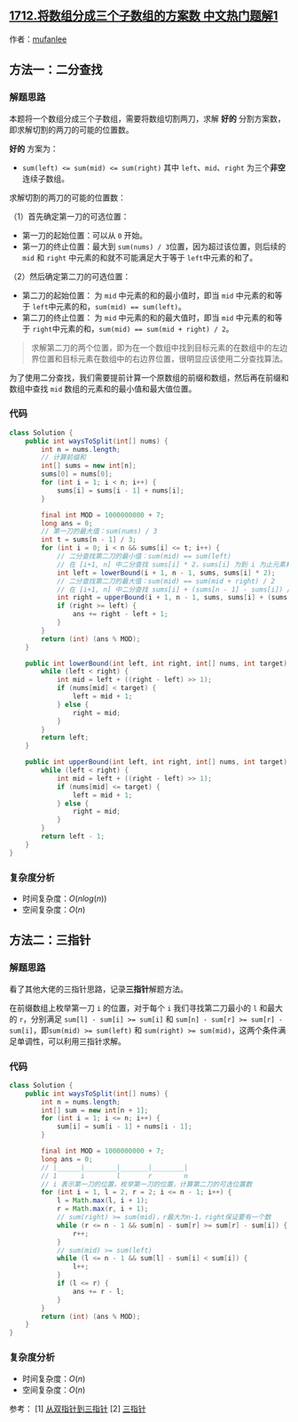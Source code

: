 ## [1712.将数组分成三个子数组的方案数 中文热门题解1](https://leetcode.cn/problems/ways-to-split-array-into-three-subarrays/solutions/100000/5643-jiang-shu-zu-fen-cheng-san-ge-zi-sh-fmep)

作者：[mufanlee](https://leetcode.cn/u/mufanlee)

## 方法一：二分查找

### 解题思路

本题将一个数组分成三个子数组，需要将数组切割两刀，求解 **好的** 分割方案数，即求解切割的两刀的可能的位置数。

**好的** 方案为：

-  `sum(left) <= sum(mid) <= sum(right)` 其中 `left`、`mid`、`right` 为三个**非空**连续子数组。

求解切割的两刀的可能的位置数：

（1）首先确定第一刀的可选位置：

- 第一刀的起始位置：可以从 `0` 开始。
- 第一刀的终止位置：最大到 `sum(nums) / 3`位置，因为超过该位置，则后续的 `mid` 和 `right` 中元素的和就不可能满足大于等于 `left`中元素的和了。

（2）然后确定第二刀的可选位置：

- 第二刀的起始位置： 为 `mid` 中元素的和的最小值时，即当 `mid` 中元素的和等于 `left`中元素的和，`sum(mid) == sum(left)`。
- 第二刀的终止位置： 为 `mid` 中元素的和的最大值时，即当 `mid` 中元素的和等于 `right`中元素的和，`sum(mid) == sum(mid + right) / 2`。

> 求解第二刀的两个位置，即为在一个数组中找到目标元素的在数组中的左边界位置和目标元素在数组中的右边界位置，很明显应该使用二分查找算法。

为了使用二分查找，我们需要提前计算一个原数组的前缀和数组，然后再在前缀和数组中查找 `mid` 数组的元素和的最小值和最大值位置。

### 代码

```java
class Solution {
    public int waysToSplit(int[] nums) {
        int n = nums.length;
        // 计算前缀和
        int[] sums = new int[n];
        sums[0] = nums[0];
        for (int i = 1; i < n; i++) {
            sums[i] = sums[i - 1] + nums[i];
        }

        final int MOD = 1000000000 + 7;
        long ans = 0;
        // 第一刀的最大值：sum(nums) / 3
        int t = sums[n - 1] / 3;
        for (int i = 0; i < n && sums[i] <= t; i++) {
            // 二分查找第二刀的最小值：sum(mid) == sum(left)
            // 在 [i+1, n] 中二分查找 sums[i] * 2，sums[i] 为到 i 为止元素和，因为是前缀数组，因而应该查找 sum(left) + sum(mid)
            int left = lowerBound(i + 1, n - 1, sums, sums[i] * 2);
            // 二分查找第二刀的最大值：sum(mid) == sum(mid + right) / 2
            // 在 [i+1, n] 中二分查找 sums[i] + (sums[n - 1] - sums[i]) / 2)，因为是前缀数组，因而应该查找 sum(left) + sum(mid + right) / 2
            int right = upperBound(i + 1, n - 1, sums, sums[i] + (sums[n - 1] - sums[i]) / 2);
            if (right >= left) {
                ans += right - left + 1;
            }
        }
        return (int) (ans % MOD);
    }

    public int lowerBound(int left, int right, int[] nums, int target) {
        while (left < right) {
            int mid = left + ((right - left) >> 1);
            if (nums[mid] < target) {
                left = mid + 1;
            } else {
                right = mid;
            }
        }
        return left;
    }

    public int upperBound(int left, int right, int[] nums, int target) {
        while (left < right) {
            int mid = left + ((right - left) >> 1);
            if (nums[mid] <= target) {
                left = mid + 1;
            } else {
                right = mid;
            }
        }
        return left - 1;
    }
}
```

### 复杂度分析

- 时间复杂度：$O(nlog(n))$
- 空间复杂度：$O(n)$

## 方法二：三指针

### 解题思路

看了其他大佬的三指针思路，记录**三指针**解题方法。

在前缀数组上枚举第一刀 `i` 的位置，对于每个 `i` 我们寻找第二刀最小的 `l` 和最大的 `r`，分别满足 `sum[l] - sum[i] >= sum[i]` 和 `sum[n] - sum[r] >= sum[r] - sum[i]`，即`sum(mid) >= sum(left)` 和 `sum(right) >= sum(mid)`，这两个条件满足单调性，可以利用三指针求解。

### 代码

```java
class Solution {
    public int waysToSplit(int[] nums) {
        int n = nums.length;
        int[] sum = new int[n + 1];
        for (int i = 1; i <= n; i++) {
            sum[i] = sum[i - 1] + nums[i - 1];
        }

        final int MOD = 1000000000 + 7;
        long ans = 0;
        // |______|________|_______|________|
        // 1      i        l       r        n
        // i 表示第一刀的位置，枚举第一刀的位置，计算第二刀的可选位置数
        for (int i = 1, l = 2, r = 2; i <= n - 1; i++) {
            l = Math.max(l, i + 1);
            r = Math.max(r, i + 1);
            // sum(right) >= sum(mid)，r最大为n-1，right保证要有一个数
            while (r <= n - 1 && sum[n] - sum[r] >= sum[r] - sum[i]) {
                r++;
            }
            // sum(mid) >= sum(left)
            while (l <= n - 1 && sum[l] - sum[i] < sum[i]) {
                l++;
            }
            if (l <= r) {
                ans += r - l;
            }
        }
        return (int) (ans % MOD);
    }
}
```

### 复杂度分析

- 时间复杂度：$O(n)$
- 空间复杂度：$O(n)$

参考：
[1] [从双指针到三指针](https://leetcode-cn.com/problems/ways-to-split-array-into-three-subarrays/solution/cong-shuang-zhi-zhen-dao-san-zhi-zhen-by-klrb/)
[2] [三指针](https://leetcode-cn.com/problems/ways-to-split-array-into-three-subarrays/solution/san-zhi-zhen-by-christopherliu-i240/)